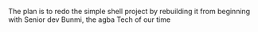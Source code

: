 The plan is to redo the simple shell project by rebuilding it from beginning with Senior dev Bunmi, the agba Tech of our time

